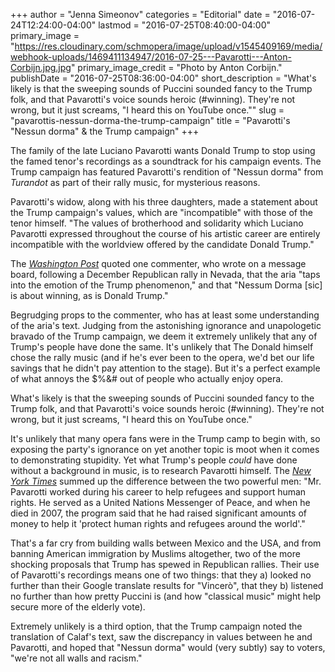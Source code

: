 +++
author = "Jenna Simeonov"
categories = "Editorial"
date = "2016-07-24T12:24:00-04:00"
lastmod = "2016-07-25T08:40:00-04:00"
primary_image = "https://res.cloudinary.com/schmopera/image/upload/v1545409169/media/webhook-uploads/1469411134947/2016-07-25---Pavarotti---Anton-Corbijn.jpg.jpg"
primary_image_credit = "Photo by Anton Corbijn."
publishDate = "2016-07-25T08:36:00-04:00"
short_description = "What&#039;s likely is that the sweeping sounds of Puccini sounded fancy to the Trump folk, and that Pavarotti&#039;s voice sounds heroic (#winning). They&#039;re not wrong, but it just screams, &quot;I heard this on YouTube once.&quot;"
slug = "pavarottis-nessun-dorma-the-trump-campaign"
title = "Pavarotti&#039;s &quot;Nessun dorma&quot; &amp; the Trump campaign"
+++

The family of the late Luciano Pavarotti wants Donald Trump to stop using the famed tenor's recordings as a soundtrack for his campaign events. The Trump campaign has featured Pavarotti's rendition of "Nessun dorma" from *Turandot* as part of their rally music, for mysterious reasons.

Pavarotti's widow, along with his three daughters, made a statement about the Trump campaign's values, which are "incompatible" with those of the tenor himself. "The values of brotherhood and solidarity which Luciano Pavarotti expressed throughout the course of his artistic career are entirely incompatible with the worldview offered by the candidate Donald Trump."

The [*Washington Post*](https://www.washingtonpost.com/news/post-politics/wp/2016/02/15/donald-trumps-campaign-soundtrack-a-grammy-day-playlist/) quoted one commenter, who wrote on a message board, following a December Republican rally in Nevada, that the aria "taps into the emotion of the Trump phenomenon," and that "Nessum Dorma [sic] is about winning, as is Donald Trump."

Begrudging props to the commenter, who has at least some understanding of the aria's text. Judging from the astonishing ignorance and unapologetic bravado of the Trump campaign, we deem it extremely unlikely that any of Trump's people have done the same. It's unlikely that The Donald himself chose the rally music (and if he's ever been to the opera, we'd bet our life savings that he didn't pay attention to the stage). But it's a perfect example of what annoys the $%&# out of people who actually enjoy opera.

What's likely is that the sweeping sounds of Puccini sounded fancy to the Trump folk, and that Pavarotti's voice sounds heroic (#winning). They're not wrong, but it just screams, "I heard this on YouTube once."

It's unlikely that many opera fans were in the Trump camp to begin with, so exposing the party's ignorance on yet another topic is moot when it comes to demonstrating stupidity. Yet what Trump's people *could* have done without a background in music, is to research Pavarotti himself. The [*New York Times*](http://www.nytimes.com/2016/07/23/arts/music/luciano-pavarotti-donald-trump-soundtrack.html) summed up the difference between the two powerful men: "Mr. Pavarotti worked during his career to help refugees and support human rights. He served as a United Nations Messenger of Peace, and when he died in 2007, the program said that he had raised significant amounts of money to help it 'protect human rights and refugees around the world'."

That's a far cry from building walls between Mexico and the USA, and from banning American immigration by Muslims altogether, two of the more shocking proposals that Trump has spewed in Republican rallies. Their use of Pavarotti's recordings means one of two things: that they a) looked no further than their Google translate results for "Vincerò", that they b) listened no further than how pretty Puccini is (and how "classical music" might help secure more of the elderly vote).

Extremely unlikely is a third option, that the Trump campaign noted the translation of Calaf's text, saw the discrepancy in values between he and Pavarotti, and hoped that "Nessun dorma" would (very subtly) say to voters, "we're not all walls and racism."
